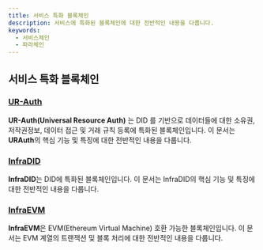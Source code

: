 ```yaml
---
title: 서비스 특화 블록체인
description: 서비스에 특화된 블록체인에 대한 전반적인 내용을 다룹니다.
keywords:
  - 서비스체인
  - 파라체인
--- 
```


## 서비스 특화 블록체인

### [UR-Auth](./urauth.md)

**UR-Auth(Universal Resource Auth)** 는 DID 를 기반으로 데이터들에 대한 소유권, 저작권정보, 데이터 접근 및 거래 규칙 등록에 특화된 블록체인입니다. 이 문서는 **URAuth**의 핵심 기능 및 특징에 대한 전반적인 내용을 다룹니다.

### [InfraDID](./infra-did-parachain.md)

**InfraDID**는 DID에 특화된 블록체인입니다. 이 문서는 InfraDID의 핵심 기능 및 특징에 대한 전반적인 내용을 다룹니다.

### [InfraEVM](./infra-evm-parachain.md)

**InfraEVM**은 EVM(Ethereum Virtual Machine) 호환 가능한 블록체인입니다. 이 문서는 EVM 계열의 트랜잭션 및 블록 처리에 대한 전반적인 내용을 다룹니다.

